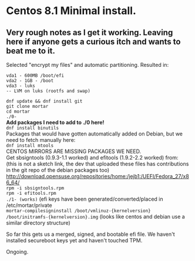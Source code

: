 # Centos 8.1 Minimal install.  
## Very rough notes as I get it working. Leaving here if anyone gets a curious itch and wants to beat me to it.  
Selected "encrypt my files" and automatic partitioning. Resulted in:  
```
vda1 - 600MB /boot/efi  
vda2 - 1GB - /boot  
vda3 - luks  
-- LVM on luks (rootfs and swap)   
```

`dnf update && dnf install git`  
`git clone mortar`  
`cd mortar`  
`./0-`  
**Add packages I need to add to ./0 here!**  
`dnf install binutils`  
Packages that would have gotten automatically added on Debian, but we need to fetch manually here:  
`dnf install mtools`  
CENTOS MIRRORS ARE MISSING PACKAGES WE NEED.  
Get sbsigntools (0.9.3-1.1 worked) and efitools (1.9.2-2.2 worked) from:  
(this is not a sketch link, the dev that uploaded these files has contributions in the git repo of the debian packages too)  
http://download.opensuse.org/repositories/home:/jejb1:/UEFI/Fedora_27/x86_64/  
`rpm -i sbsigntools.rpm`  
`rpm -i efitools.rpm`  
`./1- (works)` (efi keys have been generated/converted/placed in /etc/mortar/private  
`mortar-compilesigninstall /boot/vmlinuz-{kernelversion} /boot/initramfs-{kernelversion}.img` (looks like centos and debian use a similar directory structure)  

So far this gets us a merged, signed, and bootable efi file. We haven't installed secureboot keys yet and haven't touched TPM.  


Ongoing.  
